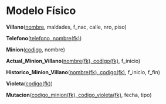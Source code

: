 # Modelo Físico

**Villano**(<u>nombre</u>, maldades, f_nac, calle, nro, piso)

**Telefono**(<u>telefono, nombre(fk)</u>)

**Minion**(<u>codigo</u>, nombre)

**Actual_Minion_Villano**(<u>nombre(fk), codigo(fk)</u>, f_inicio)

**Historico_Minion_Villano**(<u>nombre(fk), codigo(fk)</u>, f_inicio, f_fin)

**Violeta**(<u>codigo(fk)</u>)

**Mutacion**(<u>codigo_minion(fk), codigo_violeta(fk)</u>, fecha, tipo)